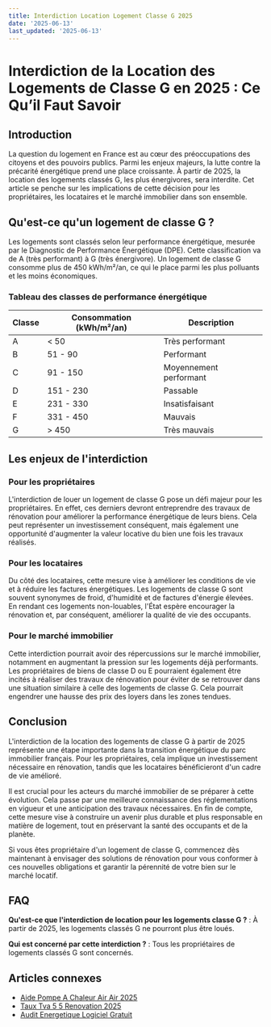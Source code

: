 ```yaml
---
title: Interdiction Location Logement Classe G 2025
date: '2025-06-13'
last_updated: '2025-06-13'
---
```


# Interdiction de la Location des Logements de Classe G en 2025 : Ce Qu’il Faut Savoir

## Introduction

La question du logement en France est au cœur des préoccupations des citoyens et des pouvoirs publics. Parmi les enjeux majeurs, la lutte contre la précarité énergétique prend une place croissante. À partir de 2025, la location des logements classés G, les plus énergivores, sera interdite. Cet article se penche sur les implications de cette décision pour les propriétaires, les locataires et le marché immobilier dans son ensemble.

## Qu'est-ce qu'un logement de classe G ?

Les logements sont classés selon leur performance énergétique, mesurée par le Diagnostic de Performance Énergétique (DPE). Cette classification va de A (très performant) à G (très énergivore). Un logement de classe G consomme plus de 450 kWh/m²/an, ce qui le place parmi les plus polluants et les moins économiques. 

### Tableau des classes de performance énergétique

| Classe | Consommation (kWh/m²/an) | Description |
|--------|--------------------------|-------------|
| A      | < 50                     | Très performant |
| B      | 51 - 90                  | Performant |
| C      | 91 - 150                 | Moyennement performant |
| D      | 151 - 230                | Passable |
| E      | 231 - 330                | Insatisfaisant |
| F      | 331 - 450                | Mauvais |
| G      | > 450                    | Très mauvais |

## Les enjeux de l'interdiction

### Pour les propriétaires

L'interdiction de louer un logement de classe G pose un défi majeur pour les propriétaires. En effet, ces derniers devront entreprendre des travaux de rénovation pour améliorer la performance énergétique de leurs biens. Cela peut représenter un investissement conséquent, mais également une opportunité d'augmenter la valeur locative du bien une fois les travaux réalisés.

### Pour les locataires

Du côté des locataires, cette mesure vise à améliorer les conditions de vie et à réduire les factures énergétiques. Les logements de classe G sont souvent synonymes de froid, d'humidité et de factures d'énergie élevées. En rendant ces logements non-louables, l'État espère encourager la rénovation et, par conséquent, améliorer la qualité de vie des occupants.

### Pour le marché immobilier

Cette interdiction pourrait avoir des répercussions sur le marché immobilier, notamment en augmentant la pression sur les logements déjà performants. Les propriétaires de biens de classe D ou E pourraient également être incités à réaliser des travaux de rénovation pour éviter de se retrouver dans une situation similaire à celle des logements de classe G. Cela pourrait engendrer une hausse des prix des loyers dans les zones tendues.

## Conclusion

L'interdiction de la location des logements de classe G à partir de 2025 représente une étape importante dans la transition énergétique du parc immobilier français. Pour les propriétaires, cela implique un investissement nécessaire en rénovation, tandis que les locataires bénéficieront d'un cadre de vie amélioré. 

Il est crucial pour les acteurs du marché immobilier de se préparer à cette évolution. Cela passe par une meilleure connaissance des réglementations en vigueur et une anticipation des travaux nécessaires. En fin de compte, cette mesure vise à construire un avenir plus durable et plus responsable en matière de logement, tout en préservant la santé des occupants et de la planète. 

Si vous êtes propriétaire d'un logement de classe G, commencez dès maintenant à envisager des solutions de rénovation pour vous conformer à ces nouvelles obligations et garantir la pérennité de votre bien sur le marché locatif.

## FAQ
**Qu'est-ce que l'interdiction de location pour les logements classe G ?**
: À partir de 2025, les logements classés G ne pourront plus être loués.

**Qui est concerné par cette interdiction ?**
: Tous les propriétaires de logements classés G sont concernés.

## Articles connexes
- [Aide Pompe A Chaleur Air Air 2025](/aide-pompe-a-chaleur-air-air-2025/)
- [Taux Tva 5 5 Renovation 2025](/taux-tva-5-5-renovation-2025/)
- [Audit Energetique Logiciel Gratuit](/audit-energetique-logiciel-gratuit/)


<script type="application/ld+json">
{
  "@context": "https://schema.org",
  "@type": "FAQPage",
  "mainEntity": [
    {
      "@type": "Question",
      "name": "Qu'est-ce que l'interdiction de location pour les logements classe G ?",
      "acceptedAnswer": {
        "@type": "Answer",
        "text": "À partir de 2025, les logements classés G ne pourront plus être loués."
      }
    },
    {
      "@type": "Question",
      "name": "Qui est concerné par cette interdiction ?",
      "acceptedAnswer": {
        "@type": "Answer",
        "text": "Tous les propriétaires de logements classés G sont concernés."
      }
    }
  ]
}
</script>